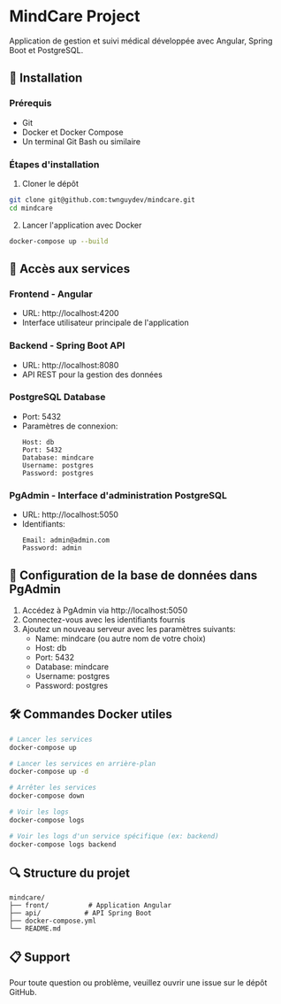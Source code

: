 # MindCare Project

Application de gestion et suivi médical développée avec Angular, Spring Boot et PostgreSQL.

## 🚀 Installation

### Prérequis

- Git
- Docker et Docker Compose
- Un terminal Git Bash ou similaire

### Étapes d'installation

1. Cloner le dépôt

```bash
git clone git@github.com:twnguydev/mindcare.git
cd mindcare
```

2. Lancer l'application avec Docker

```bash
docker-compose up --build
```

## 🔗 Accès aux services

### Frontend - Angular

- URL: http://localhost:4200
- Interface utilisateur principale de l'application

### Backend - Spring Boot API

- URL: http://localhost:8080
- API REST pour la gestion des données

### PostgreSQL Database

- Port: 5432
- Paramètres de connexion:
  ```
  Host: db
  Port: 5432
  Database: mindcare
  Username: postgres
  Password: postgres
  ```

### PgAdmin - Interface d'administration PostgreSQL

- URL: http://localhost:5050
- Identifiants:
  ```
  Email: admin@admin.com
  Password: admin
  ```

## 📝 Configuration de la base de données dans PgAdmin

1. Accédez à PgAdmin via http://localhost:5050
2. Connectez-vous avec les identifiants fournis
3. Ajoutez un nouveau serveur avec les paramètres suivants:
   - Name: mindcare (ou autre nom de votre choix)
   - Host: db
   - Port: 5432
   - Database: mindcare
   - Username: postgres
   - Password: postgres

## 🛠️ Commandes Docker utiles

```bash
# Lancer les services
docker-compose up

# Lancer les services en arrière-plan
docker-compose up -d

# Arrêter les services
docker-compose down

# Voir les logs
docker-compose logs

# Voir les logs d'un service spécifique (ex: backend)
docker-compose logs backend
```

## 🔍 Structure du projet

```
mindcare/
├── front/          # Application Angular
├── api/           # API Spring Boot
├── docker-compose.yml
└── README.md
```

## 📋 Support

Pour toute question ou problème, veuillez ouvrir une issue sur le dépôt GitHub.
